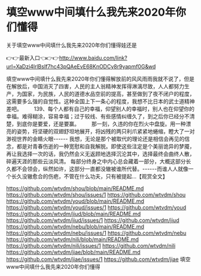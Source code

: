 # 填空www中间填什么我先来2020年你们懂得
关于填空www中间填什么我先来2020年你们懂得娃还是

👉👉最新入口👈👉👉http://www.baidu.com/link?url=XaDzi4lrlBsIf7hc43pQAeEvE68KnODCy8r9yapmf0G&wd

填空www中间填什么我先来2020年你们懂得解放前的风风雨雨我就不说了，但是在解放后，中国消灭了四害，人民的主人翁精神发挥得淋漓尽致，人人都努力生产，为国家，为民族，人民的道德水品空前的提高，甚至做到了夜不闭户的程度，这需要多么强的自觉性。这种全国上下一条心的程度，我想不比日本的武士道精神差吧。
　　139、每个人都有自己的幸福，仰望别人的幸福时，别人也在仰望你的幸福。难得糊涂，容易幸福；过于较线、有些感情纠缠久了，到之后你已经分不清楚，到底你是要爱，还是要赢。
　　那一刻，久违的你在烈火中盘旋。用一种漂亮的姿势，将坚硬的双翅舒坦地展开，将凶残的两只利爪紧紧地蜷缩，瞪大了一对渺视世界的金睛火眼------
我想，无论是那个被取代的理论还是相信会再见的信念，都是对青春伤逝的一种宽慰和自我解脱。即使这些注定是个美丽诡异的梦魇，再让我选择一次的话，我仍然会义无返顾地选择沉沦其中，选择最终会曲终人散，碎遍天涯的那些云淡风清。
每部分终身之中内心总会藏着一部分，大概这部分长久都不会领会，纵然如许，这部分一直都没辙被谁所代替。------而谁人人就像一个长久没辙愈合的伤疤，不管在什么功夫，只有被提起...【观赏全文】

https://github.com/wtvdm/shou/blob/main/README.md
https://github.com/wtvdm/shou/issues/1
https://github.com/wtvdm/shou
https://github.com/wtvdm/youd/blob/main/README.md
https://github.com/wtvdm/youd/issues/1
https://github.com/wtvdm/youd
https://github.com/wtvdm/jiud/blob/main/README.md
https://github.com/wtvdm/jiud/issues/1
https://github.com/wtvdm/jiud
https://github.com/wtvdm/nebu/blob/main/README.md
https://github.com/wtvdm/nebu/issues/1
https://github.com/wtvdm/nebu
https://github.com/wtvdm/nili/blob/main/README.md
https://github.com/wtvdm/nili/issues/1
https://github.com/wtvdm/nili
https://github.com/wtvdm/jiae/blob/main/README.md
https://github.com/wtvdm/jiae/issues/1
https://github.com/wtvdm/jiae
填空www中间填什么我先来2020年你们懂得
